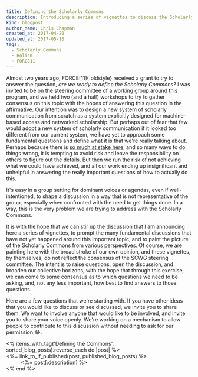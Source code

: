 ```yaml
---
title: Defining the Scholarly Commons
description: Introducing a series of vignettes to discuss the Scholarly Commons.
kind: blogpost
author_name: Chris Chapman
created_at: 2017-04-20
updated_at: 2017-05-16
tags:
  - Scholarly Commons
  - Holism
  - FORCE11
---
```


Almost two years ago, FORCE[11]{.oldstyle} received a grant to try to answer
the question, _are we ready to define the Scholarly Commons?_ I was invited to
be on the steering committee of a working group around this program, and we
held two (and a half) workshops to try to gather consensus on this topic with
the hopes of answering this question in the affirmative. Our intention was to
design a new system of scholarly communication from scratch as a system
explicitly designed for machine-based access and networked scholarship. But
perhaps out of fear that few would adopt a new system of scholarly
communication if it looked too different from our current system, we have yet
to approach some fundamental questions and define what it is that we're really
talking about. Perhaps because there is [so much at stake here][f11
discussion], and so many ways to do things wrong, it is tempting to avoid risk
and leave the responsibility on others to figure out the details. But then we
run the risk of not achieving what we could have achieved, and all our work
ending up insignificant and unhelpful in answering the really important
questions of how to actually do this.

It's easy in a group setting for dominant voices or agendas, even if
well-intentioned, to shape a discussion in a way that is not representative of
the group, especially when confronted with the need to get things done. In a
way, this is the very problem we are trying to address with the Scholarly
Commons.

It is with the hope that we can stir up the discussion that I am announcing
here a series of vignettes, to prompt the many fundamental discussions that
have not yet happened around this important topic, and to paint the picture of
the Scholarly Commons from various perspectives. Of course, we are painting
here with the broad stroke of our own opinion, and these vignettes, by
themselves, do not reflect the consensus of the SCWG steering committee. The
intent is to raise questions, open the discussion, and broaden our collective
horizons, with the hope that through this exercise, we can come to some
consensus as to which questions we need to be asking, and, not any less
important, how best to find answers to those questions.

Here are a few questions that we're starting with. If you have other ideas that
you would like to discuss or see discussed, we invite you to share them. We
want to involve anyone that would like to be involved, and invite you to share
your voice openly. We're working on a mechanism to allow people to contribute
to this discussion without needing to ask for our permission :joy:.

<!--MORE-->

<dl>
<% items_with_tag('Defining the Commons', sorted_blog_posts).reverse_each do |post| %>
  <dt><%= link_to_if_published(post, published_blog_posts) %></dt>
  <dd><%= post[:description] %></dd>
<% end %>
</dl>

[f11 discussion]: <https://groups.google.com/a/force11.org/forum/#!topic/f11discussion/_jE0D4ns_RQ>
